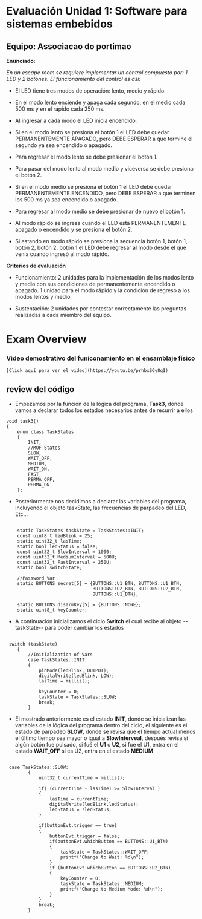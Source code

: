 # Evaluación Unidad 1: Software para sistemas embebidos

## Equipo: Associacao do portimao


**Enunciado:**

*En un escape room se requiere implementar un control compuesto por: 1 LED y 2 botones. El funcionamiento del control es así:*

- El LED tiene tres modos de operación: lento, medio y rápido.

- En el modo lento enciende y apaga cada segundo, en el medio cada 500 ms y en el rápido cada 250 ms.

- Al ingresar a cada modo el LED inicia encendido.

- Si en el modo lento se presiona el botón 1 el LED debe quedar PERMANENTEMENTE APAGADO, pero DEBE ESPERAR a que termine el segundo ya sea encendido o apagado.

- Para regresar el modo lento se debe presionar el botón 1.

- Para pasar del modo lento al modo medio y viceversa se debe presionar el botón 2.

- Si en el modo medio se presiona el botón 1 el LED debe quedar PERMANENTEMENTE ENCENDIDO, pero DEBE ESPERAR a que terminen los 500 ms ya sea encendido o apagado.

- Para regresar al modo medio se debe presionar de nuevo el botón 1.

- Al modo rápido se ingresa cuando el LED está PERMANENTEMENTE apagado o encendido y se presiona el botón 2.

- Si estando en modo rápido se presiona la secuencia botón 1, botón 1, botón 2, botón 2, botón 1 el LED debe regresar al modo desde el que venía cuando ingresó al modo rápido.


**Criterios de evaluación**

- Funcionamiento: 2 unidades para la implementación de los modos lento y medio con sus condiciones de permanentemente encendido o apagado. 1 unidad para el modo rápido y la condición de regreso a los modos lentos y medio.

- Sustentación: 2 unidades por contestar correctamente las preguntas realizadas a cada miembro del equipo.


# Exam Overview

### Video demostrativo del funiconamiento en el ensamblaje físico
	[Click aquí para ver el video](https://youtu.be/prhbxSGy8qI)

## review del código

 * Empezamos por la función de la lógica del programa, **Task3**, donde vamos a declarar todos los estados necesarios antes de recurrir a ellos
```
void task3()
{
    enum class TaskStates
    {
        INIT,
        //MOF States
        SLOW,
        WAIT_OFF,
        MEDIUM,
        WAIT_ON,
        FAST,
        PERMA_OFF,
        PERMA_ON
    };
```

* Posteriormente nos decidimos a declarar las variables del programa, incluyendo el objeto taskState, las frecuencias de parpadeo del LED, Etc...
```

    static TaskStates taskState = TaskStates::INIT;
    const uint8_t ledBlink = 25;
    static uint32_t lasTime;
    static bool ledStatus = false;
    const uint32_t SlowInterval = 1000;
    const uint32_t MediumInterval = 500U;
    const uint32_t FastInterval = 250U;
    static bool switchState;

    //Password Var
    static BUTTONS secret[5] = {BUTTONS::U1_BTN, BUTTONS::U1_BTN,
                                BUTTONS::U2_BTN, BUTTONS::U2_BTN,
                                BUTTONS::U1_BTN};

    static BUTTONS disarmKey[5] = {BUTTONS::NONE};
    static uint8_t keyCounter;
```

* A continuación inicializamos el ciclo **Switch** el cual recibe al objeto --taskState-- para poder cambiar los estados

```

 switch (taskState)
    {
        //Initialization of Vars
        case TaskStates::INIT:
        {
            pinMode(ledBlink, OUTPUT);
            digitalWrite(ledBlink, LOW);
            lasTime = millis();

            keyCounter = 0;
            taskState = TaskStates::SLOW;
            break;
        }
```

* El mostrado anteriormente es el estado **INIT**, donde se inicializan las variables de la lógica del programa dentro del ciclo,
el siguiente es el estado de parpadeo **SLOW**, donde se revisa que el tiempo actual menos el último tiempo sea mayor o igual a 
**SlowInterveal**, después revisa si algún botón fue pulsado, si fué el **U1** o **U2**, si fue el U1, entra en el estado **WAIT_OFF**
si es U2, entra en el estado **MEDIUM**
```

 case TaskStates::SLOW:
        {
            uint32_t currentTime = millis();

            if( (currentTime - lasTime) >= SlowInterval )
            {
                lasTime = currentTime;
                digitalWrite(ledBlink,ledStatus);
                ledStatus = !ledStatus;
            }

            if(buttonEvt.trigger == true)
            {
                buttonEvt.trigger = false;
                if(buttonEvt.whichButton == BUTTONS::U1_BTN)
                {
                    taskState = TaskStates::WAIT_OFF;
                    printf("Change to Wait: %d\n");
                }
                if (buttonEvt.whichButton == BUTTONS::U2_BTN)
                {
                    keyCounter = 0;
                    taskState = TaskStates::MEDIUM;
                    printf("Change to Medium Mode: %d\n");
                }            
            }   
            break;
        }
```
